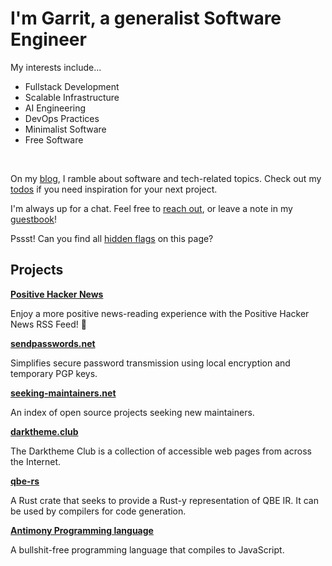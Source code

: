 # I'm Garrit, a generalist Software Engineer

My interests include...

- Fullstack Development
- Scalable Infrastructure
- AI Engineering
- DevOps Practices
- Minimalist Software
- Free Software

&emsp;

On my [blog](/posts), I ramble about software and tech-related topics. Check
out my [todos](/todo) if you need inspiration for your next project.

I'm always up for a chat. Feel free to [reach out](/contact), or leave a note in
my [guestbook](/guestbook)!

Pssst! Can you find all [hidden flags](/ctf) on this page?

## Projects

**[Positive Hacker News](https://github.com/garritfra/positive_hackernews)**

Enjoy a more positive news-reading experience with the Positive Hacker News RSS Feed! 🌟

**[sendpasswords.net](https://sendpasswords.net/)**

Simplifies secure password transmission using local encryption and temporary PGP keys.

**[seeking-maintainers.net](https://seeking-maintainers.net/)**

An index of open source projects seeking new maintainers.

**[darktheme.club](https://darktheme.club/)**

The Darktheme Club is a collection of accessible web pages from across the Internet.

**[qbe-rs](https://github.com/garritfra/qbe-rs)**

A Rust crate that seeks to provide a Rust-y representation of QBE IR. It can be
used by compilers for code generation.

**[Antimony Programming language](https://github.com/antimony-lang/antimony)**

A bullshit-free programming language that compiles to JavaScript.

